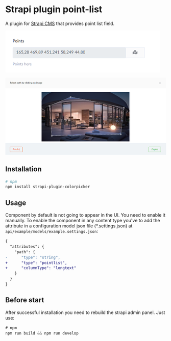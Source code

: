 # Strapi plugin point-list

A plugin for [Strapi CMS](https://github.com/strapi/strapi) that provides point list field.

![Preview-field](preview-field.png)

![Preview](preview.png)

## Installation

```bash
# npm
npm install strapi-plugin-colorpicker
```

## Usage

Component by default is not going to appear in the UI. You need to enable it manually. To enable the component in any content type you've to add the attribute in a configuration model json file (*.settings.json) at `api/example/models/example.settings.json`:

```diff
{
  "attributes": {
    "path": {
-      "type": "string",
+      "type": "pointlist",
+      "columnType": "longtext"
    }
  }
}
```

## Before start

After successful installation you need to rebuild the strapi admin panel. Just use:

```js
# npm
npm run build && npm run develop
```
